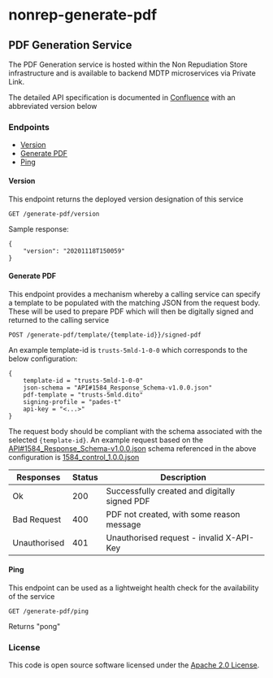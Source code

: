 # nonrep-generate-pdf

## PDF Generation Service

The PDF Generation service is hosted within the Non Repudiation Store infrastructure and is available to backend MDTP microservices via Private Link.

The detailed API specification is documented in [Confluence](https://confluence.tools.tax.service.gov.uk/x/gwDXD) with an abbreviated version below

### Endpoints

*   [Version](#version)
*   [Generate PDF](#generate-pdf)
*   [Ping](#ping)

#### Version <a name="version"></a>

This endpoint returns the deployed version designation of this service 
```
GET /generate-pdf/version
```
Sample response:
```
{
    "version": "20201118T150059"
}
```

#### Generate PDF <a name="generate-pdf"></a>

This endpoint provides a mechanism whereby a calling service can specify a template to be populated with the matching JSON from the request body. These will be used to prepare PDF which will then be digitally signed and returned to the calling service

```
POST /generate-pdf/template/{template-id}}/signed-pdf
```

An example template-id is `trusts-5mld-1-0-0` which corresponds to the below configuration:

```    
{
    template-id = "trusts-5mld-1-0-0"
    json-schema = "API#1584_Response_Schema-v1.0.0.json"
    pdf-template = "trusts-5mld.dito"
    signing-profile = "pades-t"
    api-key = "<...>"
}
```

The request body should be compliant with the schema associated with the selected `{template-id}`.
An example request based on the [API#1584_Response_Schema-v1.0.0.json](src/main/resources/API%231584_Response_Schema-v1.0.0.json) schema referenced in the above configuration is [1584_control_1.0.0.json](src/test/resources/1584_control_1.0.0.json)

| Responses    | Status    | Description |
| --------|---------|-------|
| Ok  | 200   | Successfully created and digitally signed PDF |
| Bad Request | 400   |  PDF not created, with some reason message |
| Unauthorised | 401   |  Unauthorised request - invalid X-API-Key |

#### Ping <a name="ping"></a>
This endpoint can be used as a lightweight health check for the availability of the service
```
GET /generate-pdf/ping
```
Returns "pong"

### License

This code is open source software licensed under the [Apache 2.0 License]("http://www.apache.org/licenses/LICENSE-2.0.html").
